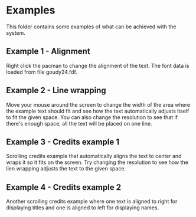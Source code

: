 # Examples

This folder contains some examples of what can be achieved with the system.

## Example 1 - Alignment

Right click the pacman to change the alignment of the text. The font data is loaded from file goudy24.fdf.

## Example 2 - Line wrapping

Move your mouse around the screen to change the width of the area where the example text should fit and see how the text automatically adjusts itself to fit the given space. You can also change the resolution to see that if there's enough space, all the text will be placed on one line.

## Example 3 - Credits example 1

Scrolling credits example that automatically aligns the text to center and wraps it so it fits on the screen. Try changing the resolution to see how the lien wrapping adjusts the text to the given space.

## Example 4 - Credits example 2

Another scrolling credits example where one text is aligned to right for displaying titles and one is aligned to left for displaying names.
